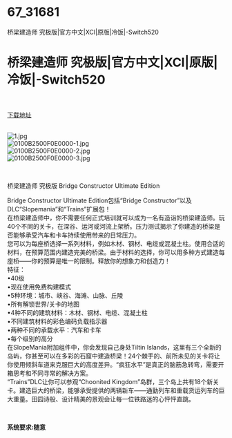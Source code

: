 # 67_31681
桥梁建造师 究极版|官方中文|XCI|原版|冷饭|-Switch520
# 桥梁建造师 究极版|官方中文|XCI|原版|冷饭|-Switch520
 <br/></br>
[下载地址](https://www.switch520.cc/article/31681 "下载地址")
<br/></br>

<p><img title="1.jpg" src="https://www.switch520.cc/muke_img/2022_05_23_5e96991a907cd.jpg" alt="1.jpg"><br>
<img title="0100B2500F0E0000-1.jpg" src="https://www.switch520.cc/muke_img/2022_05_23_58f7821f9d44d.jpg" alt="0100B2500F0E0000-1.jpg"><br>
<img title="0100B2500F0E0000-2.jpg" src="https://www.switch520.cc/muke_img/2022_05_23_1aa6dec26445b.jpg" alt="0100B2500F0E0000-2.jpg"><br>
<img title="0100B2500F0E0000-3.jpg" src="https://www.switch520.cc/muke_img/2022_05_23_7968691e228eb.jpg" alt="0100B2500F0E0000-3.jpg"></p>
<p>&nbsp;</p>
<p>桥梁建造师 究极版 Bridge Constructor Ultimate Edition</p>
<p>Bridge Constructor Ultimate Edition包括“Bridge Constructor”以及DLC“Slopemania”和“Trains”扩展包！<br>
在桥梁建造师中，你不需要任何正式培训就可以成为一名有造诣的桥梁建造师。玩40个不同的关卡，在深谷、运河或河流上架桥。压力测试揭示了你建造的桥梁是否能够承受汽车和卡车持续使用带来的日常压力。<br>
您可以为每座桥选择一系列材料，例如木材、钢材、电缆或混凝土柱。使用合适的材料，在预算范围内建造完美的桥梁。由于材料的选择，你可以用多种方式建造每座桥——你的预算是唯一的限制。释放你的想象力和创造力！<br>
特征：<br>
•40级<br>
•现在使用免费构建模式<br>
•5种环境：城市、峡谷、海滩、山脉、丘陵<br>
•所有解锁世界/关卡的地图<br>
•4种不同的建筑材料：木材、钢材、电缆、混凝土柱<br>
•不同建筑材料的彩色编码负载指示器<br>
•两种不同的承载水平：汽车和卡车<br>
•每个级别的高分<br>
在SlopeMania附加组件中，你会发现自己身处Tiltin Islands，这里有三个全新的岛屿，你甚至可以在多彩的石窟中建造桥梁！24个棘手的、前所未见的关卡将让你使用倾斜车道来克服巨大的高度差异。“疯狂水平”是真正的脑筋急转弯，需要开箱思考和不同寻常的解决方案。<br>
“Trains”DLC让你可以参观“Choonited Kingdom”岛群，三个岛上共有18个新关卡。建造巨大的桥梁，能够承受提供的两辆新车——通勤列车和重载货运列车的巨大重量。田园诗般、设计精美的景观会让每一位铁路迷的心怦怦直跳。</p>
<p>&nbsp;</p>
<p><strong>系统要求:随意</strong></p>



